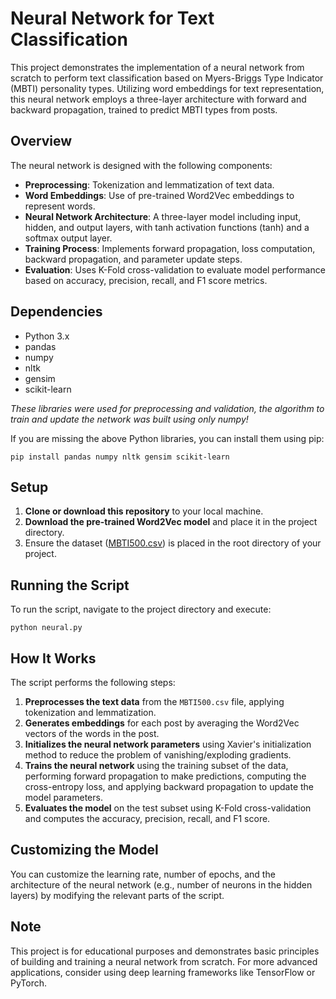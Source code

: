 # Neural Network for Text Classification

This project demonstrates the implementation of a neural network from scratch to perform text classification based on Myers-Briggs Type Indicator (MBTI) personality types. Utilizing word embeddings for text representation, this neural network employs a three-layer architecture with forward and backward propagation, trained to predict MBTI types from posts.

## Overview

The neural network is designed with the following components:

- **Preprocessing**: Tokenization and lemmatization of text data.
- **Word Embeddings**: Use of pre-trained Word2Vec embeddings to represent words.
- **Neural Network Architecture**: A three-layer model including input, hidden, and output layers, with tanh activation functions (tanh) and a softmax output layer.
- **Training Process**: Implements forward propagation, loss computation, backward propagation, and parameter update steps.
- **Evaluation**: Uses K-Fold cross-validation to evaluate model performance based on accuracy, precision, recall, and F1 score metrics.

## Dependencies

- Python 3.x
- pandas
- numpy
- nltk
- gensim
- scikit-learn

*These libraries were used for preprocessing and validation, the algorithm to train and update the network was built using only numpy!*

If you are missing the above Python libraries, you can install them using pip:

`pip install pandas numpy nltk gensim scikit-learn`

## Setup

1. **Clone or download this repository** to your local machine.
2. **Download the pre-trained Word2Vec model** and place it in the project directory.
3. Ensure the dataset ([MBTI500.csv](https://www.kaggle.com/datasets/zeyadkhalid/mbti-personality-types-500-dataset/data)) is placed in the root directory of your project.

## Running the Script

To run the script, navigate to the project directory and execute:

`python neural.py`

## How It Works

The script performs the following steps:

1. **Preprocesses the text data** from the `MBTI500.csv` file, applying tokenization and lemmatization.
2. **Generates embeddings** for each post by averaging the Word2Vec vectors of the words in the post.
3. **Initializes the neural network parameters** using Xavier's initialization method to reduce the problem of vanishing/exploding gradients.
4. **Trains the neural network** using the training subset of the data, performing forward propagation to make predictions, computing the cross-entropy loss, and applying backward propagation to update the model parameters.
5. **Evaluates the model** on the test subset using K-Fold cross-validation and computes the accuracy, precision, recall, and F1 score.

## Customizing the Model

You can customize the learning rate, number of epochs, and the architecture of the neural network (e.g., number of neurons in the hidden layers) by modifying the relevant parts of the script.

## Note

This project is for educational purposes and demonstrates basic principles of building and training a neural network from scratch. For more advanced applications, consider using deep learning frameworks like TensorFlow or PyTorch.
